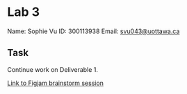 # Lab 3

Name: Sophie Vu
ID: 300113938
Email: svu043@uottawa.ca

## Task
Continue work on Deliverable 1.

[Link to Figjam brainstorm session](https://www.figma.com/file/TWPoeft3GF7jIfwrfXvyoA/Deliverable-01---Admin-Dashboard?type=whiteboard&node-id=0-1&t=WMrPjGaR0cdWGtOz-0)
